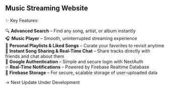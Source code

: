 ## Music Streaming Website

✨ Key Features:  

🔍 **Advanced Search** – Find any song, artist, or album instantly  
🎧 **Music Player** – Smooth, uninterrupted streaming experience  
🎼 **Personal Playlists & Liked Songs** – Curate your favorites to revisit anytime  
💌 **Instant Song Sharing & Real-Time Chat** – Share tracks directly with friends and chat about them  
🔐 **Google Authentication** – Simple and secure login with NextAuth  
🔥 **Real-Time Notifications** – Powered by Firebase Realtime Database  
📁 **Firebase Storage** – For secure, scalable storage of user-uploaded data  

-> Next Update Under Development
